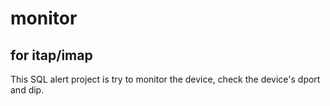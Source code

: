 # monitor
## for itap/imap
This SQL alert project is try to monitor the device, check the device's dport and dip.
